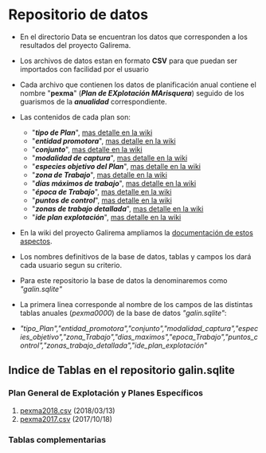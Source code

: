 # Repositorio de datos

* En el directorio Data se encuentran los datos que corresponden a los resultados del proyecto Galirema.
* Los archivos de datos estan en formato __CSV__ para que puedan ser importados con facilidad por el usuario
* Cada archivo que contienen los datos de planificación anual contiene el nombre "__pexma__" (___Plan de EXplotación MArisquera___) seguido de los guarismos de la ___anualidad___ correspondiente.
* Las contenidos de cada plan son:
  * "___tipo de Plan___", [mas detalle en la wiki](https://github.com/galirema/galirema/wiki/TipodePlan)
  * "___entidad promotora___", [mas detalle en la wiki](https://github.com/galirema/galirema/wiki/EntidadPromotora)
  * "___conjunto___", [mas detalle en la wiki](https://github.com/galirema/galirema/wiki/IndividualConjunto)
  * "___modalidad de captura___", [mas detalle en la wiki](https://github.com/galirema/galirema/wiki/ModalidadCaptura)
  * "___especies objetivo del Plan___", [mas detalle en la wiki](https://github.com/galirema/galirema/wiki/EspeciesCaptura)
  * "___zona de Trabajo___", [mas detalle en la wiki](https://github.com/galirema/galirema/wiki/ZonaTrabajo)
  * "___días máximos de trabajo___", [mas detalle en la wiki](https://github.com/galirema/galirema/wiki/DiasMaxCaptura)
  * "___época de Trabajo___", [mas detalle en la wiki](https://github.com/galirema/galirema/wiki/EpocaCaptura)
  * "___puntos de control___", [mas detalle en la wiki](https://github.com/galirema/galirema/wiki/PuntosControl)
  * "___zonas de trabajo detallada___", [mas detalle en la wiki](https://github.com/galirema/galirema/wiki/SubzonasCaptura)
  * "___ide plan explotación___", [mas detalle en la wiki](https://github.com/galirema/galirema/wiki/IdePlanExplotacion)
  
* En la wiki del proyecto Galirema ampliamos la [documentación de estos aspectos](https://github.com/galirema/galirema/wiki/RepositorioGalirema).
* Los nombres definitivos de la base de datos, tablas y campos los dará cada usuario segun su criterio.
* Para este repositorio la base de datos la denominaremos como _"galin.sqlite"_
* La primera linea corresponde al nombre de los campos de las distintas tablas anuales (*pexma0000*) de la base de datos _"galin.sqlite"_:
 * _"tipo_Plan","entidad_promotora","conjunto","modalidad_captura","especies_objetivo","zona_Trabajo","dias_maximos","epoca_Trabajo","puntos_control","zonas_trabajo_detallada","ide_plan_explotación"_


## Indice de Tablas en el repositorio galin.sqlite

### Plan General de Explotación y Planes Específicos

1. [pexma2018.csv](pexma2018.csv)  (2018/03/13)
1. [pexma2017.csv](pexma2017.csv)  (2017/10/18)




### Tablas complementarias


